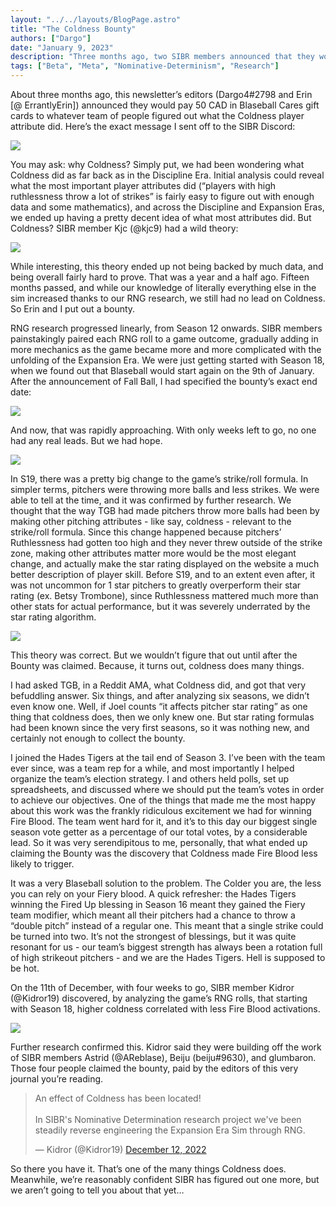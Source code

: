```yaml
---
layout: "../../layouts/BlogPage.astro"
title: "The Coldness Bounty"
authors: ["Dargo"]
date: "January 9, 2023"
description: "Three months ago, two SIBR members announced that they would pay anyone who figured out how Coldness worked."
tags: ["Beta", "Meta", "Nominative-Determinism", "Research"]
---
```


<!-- I'm not writing alt text for all these images Dargo  - Evie -->

About three months ago, this newsletter’s editors (Dargo4#2798 and Erin [@ ErrantlyErin]) announced they would pay 50 CAD in Blaseball Cares gift cards to whatever team of people figured out what the Coldness player attribute did. Here’s the exact message I sent off to the SIBR Discord:

![](/blog/coldness-bounty/announcing-bounty.png)

You may ask: why Coldness? Simply put, we had been wondering what Coldness did as far back as in the Discipline Era. Initial analysis could reveal what the most important player attributes did (“players with high ruthlessness throw a lot of strikes” is fairly easy to figure out with enough data and some mathematics), and across the Discipline and Expansion Eras, we ended up having a pretty decent idea of what most attributes did. But Coldness? SIBR member Kjc (@kjc9) had a wild theory: 

![](/blog/coldness-bounty/wild-theory.png)

While interesting, this theory ended up not being backed by much data, and being overall fairly hard to prove. That was a year and a half ago. Fifteen months passed, and while our knowledge of literally everything else in the sim increased thanks to our RNG research, we still had no lead on Coldness. So Erin and I put out a bounty.

RNG research progressed linearly, from Season 12 onwards. SIBR members painstakingly paired each RNG roll to a game outcome, gradually adding in more mechanics as the game became more and more complicated with the unfolding of the Expansion Era. We were just getting started with Season 18, when we found out that Blaseball would start again on the 9th of January. After the announcement of Fall Ball, I had specified the bounty’s exact end date: 

![](/blog/coldness-bounty/regarding-bounty.png)

And now, that was rapidly approaching. With only weeks left to go, no one had any real leads. But we had hope.

![](/blog/coldness-bounty/ruth-nerf.png)

In S19, there was a pretty big change to the game’s strike/roll formula. In simpler terms, pitchers were throwing more balls and less strikes. We were able to tell at the time, and it was confirmed by further research. We thought that the way TGB had made pitchers throw more balls had been by making other pitching attributes - like say, coldness - relevant to the strike/roll formula. Since this change happened because pitchers’ Ruthlessness had gotten too high and they never threw outside of the strike zone, making other attributes matter more would be the most elegant change, and actually make the star rating displayed on the website a much better description of player skill. Before S19, and to an extent even after, it was not uncommon for 1 star pitchers to greatly overperform their star rating (ex. Betsy Trombone), since Ruthlessness mattered much more than other stats for actual performance, but it was severely underrated by the star rating algorithm.

![](/blog/coldness-bounty/six-things.png)

This theory was correct. But we wouldn’t figure that out until after the Bounty was claimed. Because, it turns out, coldness does many things.

I had asked TGB, in a Reddit AMA, what Coldness did, and got that very befuddling answer. Six things, and after analyzing six seasons, we didn’t even know one. Well, if Joel counts “it affects pitcher star rating” as one thing that coldness does, then we only knew one. But star rating formulas had been known since the very first seasons, so it was nothing new, and certainly not enough to collect the bounty.

I joined the Hades Tigers at the tail end of Season 3. I’ve been with the team ever since, was a team rep for a while, and most importantly I helped organize the team’s election strategy. I and others held polls, set up spreadsheets, and discussed where we should put the team’s votes in order to achieve our objectives. One of the things that made me the most happy about this work was the frankly ridiculous excitement we had for winning Fire Blood. The team went hard for it, and it’s to this day our biggest single season vote getter as a percentage of our total votes, by a considerable lead. So it was very serendipitous to me, personally, that what ended up claiming the Bounty was the discovery that Coldness made Fire Blood less likely to trigger.

It was a very Blaseball solution to the problem. The Colder you are, the less you can rely on your Fiery blood. A quick refresher: the Hades Tigers winning the Fired Up blessing in Season 16 meant they gained the Fiery team modifier, which meant all their pitchers had a chance to throw a “double pitch” instead of a regular one. This meant that a single strike could be turned into two. It’s not the strongest of blessings, but it was quite resonant for us - our team’s biggest strength has always been a rotation full of high strikeout pitchers - and we are the Hades Tigers. Hell is supposed to be hot.  

On the 11th of December, with four weeks to go, SIBR member Kidror (@Kidror19) discovered, by analyzing the game’s RNG rolls, that starting with Season 18, higher coldness correlated with less Fire Blood activations. 

![](/blog/coldness-bounty/fire-blood.png)

Further research confirmed this. Kidror said they were building off the work of SIBR members Astrid (@AReblase), Beiju (beiju#9630), and glumbaron. Those four people claimed the bounty, paid by the editors of this very journal you’re reading. 

<blockquote class="twitter-tweet"><p lang="en" dir="ltr">An effect of Coldness has been located!<br><br>In SIBR&#39;s Nominative Determination research project we&#39;ve been steadily reverse engineering the Expansion Era Sim through RNG.</p>&mdash; Kidror (@Kidror19) <a href="https://twitter.com/Kidror19/status/1602280132600905728?ref_src=twsrc%5Etfw">December 12, 2022</a></blockquote> <script async src="https://platform.twitter.com/widgets.js" charset="utf-8"></script>

So there you have it. That’s one of the many things Coldness does. Meanwhile, we’re reasonably confident SIBR has figured out one more, but we aren’t going to tell you about that yet…